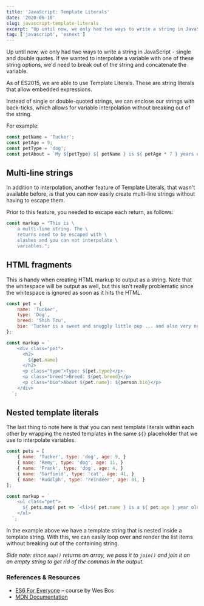 ```yaml
---
title: 'JavaScript: Template Literals'
date: '2020-06-18'
slug: javascript-template-literals
excerpt: "Up until now, we only had two ways to write a string in JavaScript - single and double quotes. If we wanted to interpolate a variable with one of these string options, we'd need to break out of the string and concatenate the variable."
tag: ['javascript', 'esnext']
---
```


Up until now, we only had two ways to write a string in JavaScript - single and double quotes. If we wanted to interpolate a variable with one of these string options, we'd need to break out of the string and concatenate the variable.

As of ES2015, we are able to use Template Literals. These are string literals that allow embedded expressions.

Instead of single or double-quoted strings, we can enclose our strings with back-ticks, which allows for variable interpolation without breaking out of the string.

For example:

```js
const petName = 'Tucker';
const petAge = 9;
const petType = 'dog';
const petAbout = `My ${petType} ${ petName } is ${ petAge * 7 } years old, in dog years.`;
```

## Multi-line strings

In addition to interpolation, another feature of Template Literals, that wasn't available before, is that you can now easily create multi-line strings without having to escape them.

Prior to this feature, you needed to escape each return, as follows:

```js
const markup = "This is \
    a multi-line string. The \
    returns need to be escaped with \
    slashes and you can not interpolate \
    variables.";
```

## HTML fragments

This is handy when creating HTML markup to output as a string. Note that the whitespace will be output as well, but this isn't really problematic since the whitespace is ignored as soon as it hits the HTML.

```js
const pet = {
    name: 'Tucker',
    type: 'Dog',
    breed: 'Shih Tzu',
    bio: 'Tucker is a sweet and snuggly little pup ... and also very needy.',
};

const markup = `
    <div class="pet">
      <h2>
        ${pet.name}
      </h2>
      <p class="type">Type: ${pet.type}</p>
      <p class="breed">Breed: ${pet.breed}</p>
      <p class="bio">About ${pet.name}: ${person.bio}</p>
    </div>
  `;
```

## Nested template literals

The last thing to note here is that you can nest template literals within each other by wrapping the nested templates in the same `${}` placeholder that we use to interpolate variables.

```js
const pets = [
    { name: 'Tucker', type: 'dog', age: 9, }
    { name: 'Remy', type: 'dog', age: 11, }
    { name: 'Frank', type: 'dog', age: 4, }
    { name: 'Garfield', type: 'cat', age: 41, }
    { name: 'Rudolph', type: 'reindeer', age: 81, }
];

const markup = `
    <ul class="pet">
      ${ pets.map( pet => `<li>${ pet.name } is a ${ pet.age } year old ${ pet.type }</li>` ).join( '' ) }
    </ul>
  `;
```

In the example above we have a template string that is nested inside a template string. With this, we can easily loop over and render the list items without breaking out of the containing string.

 _Side note: since `map()` returns an array, we pass it to `join()` and join it on an empty string to get rid of the commas in the output._

### References & Resources

- [ES6 For Everyone](https://es6.io/) – course by Wes Bos
- [MDN Documentation](https://developer.mozilla.org/en-US/docs/Web/JavaScript/Reference/Template_literals)
